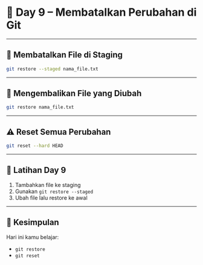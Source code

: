 # 📘 Day 9 – Membatalkan Perubahan di Git

---

## 🔄 Membatalkan File di Staging

```bash
git restore --staged nama_file.txt
```

---

## 🔄 Mengembalikan File yang Diubah

```bash
git restore nama_file.txt
```

---

## ⚠️ Reset Semua Perubahan

```bash
git reset --hard HEAD
```

---

## 🧪 Latihan Day 9

1. Tambahkan file ke staging
2. Gunakan `git restore --staged`
3. Ubah file lalu restore ke awal

---

## 🏁 Kesimpulan

Hari ini kamu belajar:
- `git restore`
- `git reset`

